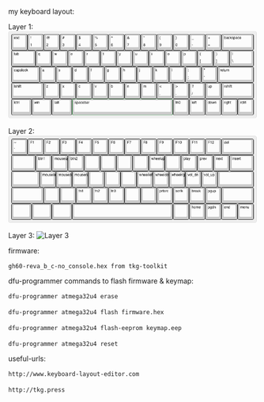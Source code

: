 my keyboard layout:

Layer 1:
    ![Layer 1](https://github.com/z5n0w/gh60/raw/master/L1.png)

Layer 2:
    ![Layer 2](https://github.com/z5n0w/gh60/raw/master/L2.png)

Layer 3:
    ![Layer 3](https://github.com/z5n0w/gh60/raw/master/L3.png)

firmware:

    gh60-reva_b_c-no_console.hex from tkg-toolkit

dfu-programmer commands to flash firmware & keymap:

    dfu-programmer atmega32u4 erase
    
    dfu-programmer atmega32u4 flash firmware.hex
    
    dfu-programmer atmega32u4 flash-eeprom keymap.eep
    
    dfu-programmer atmega32u4 reset

useful-urls:

    http://www.keyboard-layout-editor.com
    
    http://tkg.press
